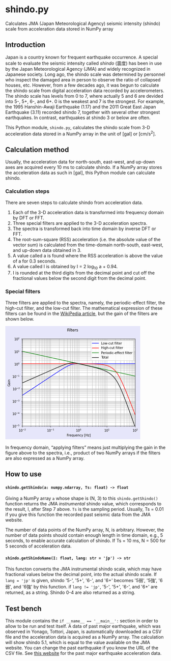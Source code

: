 # shindo.py
Calculates JMA (Japan Meteorological Agency) seismic intensity (shindo) scale from acceleration data stored in NumPy array

## Introduction
Japan is a country known for frequent earthquake occurrence. A special scale to evaluate the seismic intensity called *shindo* (震度) has been in use by the Japan Meteorological Agency (JMA) and widely recognized in Japanese society.
Long ago, the shindo scale was determined by personnel who inspect the damaged area in person to observe the ratio of collapsed houses, etc.
However, from a few decades ago, it was begun to calculate the shindo scale from digital acceleration data recorded by accelerometers. The shindo scale has levels from 0 to 7, where actually 5 and 6 are devided into 5-, 5+, 6-, and 6+. 0 is the weakest and 7 is the strongest. For example, the 1995 Hanshin-Awaji Earthquake (1.17) and the 2011 Great East Japan Earthquake (3.11) recorded shindo 7, together with several other strongest earthquakes. In contrast, earthquakes at shindo 3 or below are often.

This Python module, `shindo.py`, calculates the shindo scale from 3-D acceleration data stored in a NumPy array in the unit of [gal] or [cm/s<sup>2</sup>].

## Calculation method
Usually, the acceleration data for north-south, east-west, and up-down axes are acquired every 10 ms to calculate shindo. If a NumPy array stores the acceleration data as such in [gal], this Python module can calculate shindo.

### Calculation steps
There are seven steps to calculate shindo from acceleration data.

1. Each of the 3-D acceleration data is transformed into frequency domain by DFT or FFT.
2. Three special filters are applied to the 3-D acceleration spectra.
3. The spectra is transformed back into time domain by inverse DFT or FFT.
4. The root-sum-square (RSS) acceleration (i.e. the absolute value of the vector sum) is calculated from the time-domain north-south, east-west, and up-down data obtained in 3.
5. A value called a is found where the RSS acceleration is above the value of a for 0.3 seconds.
6. A value called I is obtained by I = 2 log<sub>10</sub> a + 0.94.
7. I is rounded at the third digits from the decimal point and cut off the fractional values below the second digit from the decimal point.

### Special filters
Three filters are applied to the spectra, namely, the periodic-effect filter, the high-cut filter, and the low-cut filter. The mathematical expression of these filters can be found in the [WikiPedia article](https://ja.wikipedia.org/wiki/%E6%B0%97%E8%B1%A1%E5%BA%81%E9%9C%87%E5%BA%A6%E9%9A%8E%E7%B4%9A), but the gain of the filters are shown below.

![Periodic-effect, high-cut, and low-cut filters](filters.png)

In frequency domain, &ldquo;applying filters&rdquo; means just multiplying the gain in the figure above to the spectra, i.e., product of two NumPy arrays if the filters are also expressed as a NumPy array.

## How to use
#### `shindo.getShindo(a: numpy.ndarray, Ts: float) -> float`
Giving a NumPy array `a` whose shape is (N, 3) to this `shindo.getShindo()` function returns the JMA *instrumental* shindo value, which corresponds to the result, I, after Step 7 above. `Ts` is the sampling period. Usually, Ts = 0.01 if you give this function the recorded past seismic data from the JMA website.

The number of data points of the NumPy array, N, is arbitrary. However, the number of data points should contain enough length in time domain, e.g., 5 seconds, to enable accurate calculation of shindo. If Ts = 10 ms, N = 500 for 5 seconds of acceleration data.

#### `shindo.getShindoName(I: float, lang: str = 'jp') -> str`
This functon converts the JMA instrumental shindo scale, which may have fractional values below the decimal point, into the actual shindo scale. If `lang = 'jp'` is given, shindo '5-', '5+', '6-', and '6+' becomes '5弱', '5強', '6弱', and '6強' by this function.
if `lang != 'jp'`, '5-', '5+', '6-', and '6+' are returned, as a string. Shindo 0-4 are also returned as a string.

## Test bench
This module contains the `if __name__ == '__main__':` section in order to allow to be run and test itself. A data of past major earthquake, which was observed in Yonago, Tottori, Japan, is automatically downloaded as a CSV file and the acceleration data is acquired as a NumPy array. The calculation will show shindo 5.1, which is equal to the value available on the JMA website. You can change the past earthquake if you know the URL of the CSV file. See [this website](https://www.data.jma.go.jp/svd/eqev/data/kyoshin/jishin/index.html) for the past major earthquake acceleration data.
